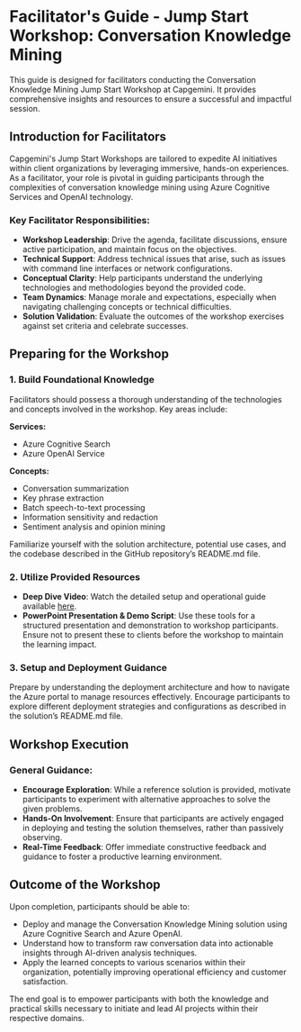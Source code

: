 # Facilitator's Guide - Jump Start Workshop: Conversation Knowledge Mining

This guide is designed for facilitators conducting the Conversation Knowledge Mining Jump Start Workshop at Capgemini. It provides comprehensive insights and resources to ensure a successful and impactful session.

## Introduction for Facilitators

Capgemini's Jump Start Workshops are tailored to expedite AI initiatives within client organizations by leveraging immersive, hands-on experiences. As a facilitator, your role is pivotal in guiding participants through the complexities of conversation knowledge mining using Azure Cognitive Services and OpenAI technology.

### Key Facilitator Responsibilities:

- **Workshop Leadership**: Drive the agenda, facilitate discussions, ensure active participation, and maintain focus on the objectives.
- **Technical Support**: Address technical issues that arise, such as issues with command line interfaces or network configurations.
- **Conceptual Clarity**: Help participants understand the underlying technologies and methodologies beyond the provided code.
- **Team Dynamics**: Manage morale and expectations, especially when navigating challenging concepts or technical difficulties.
- **Solution Validation**: Evaluate the outcomes of the workshop exercises against set criteria and celebrate successes.

## Preparing for the Workshop

### 1. Build Foundational Knowledge

Facilitators should possess a thorough understanding of the technologies and concepts involved in the workshop. Key areas include:

**Services:**
- Azure Cognitive Search
- Azure OpenAI Service

**Concepts:**
- Conversation summarization
- Key phrase extraction
- Batch speech-to-text processing
- Information sensitivity and redaction
- Sentiment analysis and opinion mining

Familiarize yourself with the solution architecture, potential use cases, and the codebase described in the GitHub repository’s README.md file.

### 2. Utilize Provided Resources

- **Deep Dive Video**: Watch the detailed setup and operational guide available [here](https://aka.ms/vsaia.deepdive).
- **PowerPoint Presentation & Demo Script**: Use these tools for a structured presentation and demonstration to workshop participants. Ensure not to present these to clients before the workshop to maintain the learning impact.

### 3. Setup and Deployment Guidance

Prepare by understanding the deployment architecture and how to navigate the Azure portal to manage resources effectively. Encourage participants to explore different deployment strategies and configurations as described in the solution’s README.md file.

## Workshop Execution

### General Guidance:

- **Encourage Exploration**: While a reference solution is provided, motivate participants to experiment with alternative approaches to solve the given problems.
- **Hands-On Involvement**: Ensure that participants are actively engaged in deploying and testing the solution themselves, rather than passively observing.
- **Real-Time Feedback**: Offer immediate constructive feedback and guidance to foster a productive learning environment.

## Outcome of the Workshop

Upon completion, participants should be able to:

- Deploy and manage the Conversation Knowledge Mining solution using Azure Cognitive Search and Azure OpenAI.
- Understand how to transform raw conversation data into actionable insights through AI-driven analysis techniques.
- Apply the learned concepts to various scenarios within their organization, potentially improving operational efficiency and customer satisfaction.

The end goal is to empower participants with both the knowledge and practical skills necessary to initiate and lead AI projects within their respective domains.